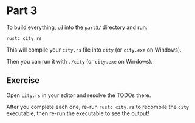 # Part 3

To build everything, `cd` into the `part3/` directory and run:

```shell
rustc city.rs
```

This will compile your `city.rs` file into `city` (or `city.exe` on Windows).

Then you can run it with `./city` (or `city.exe` on Windows).

## Exercise

Open `city.rs` in your editor and resolve the TODOs there.

After you complete each one, re-run `rustc city.rs` to
recompile the `city` executable, then re-run the executable to see the output!

